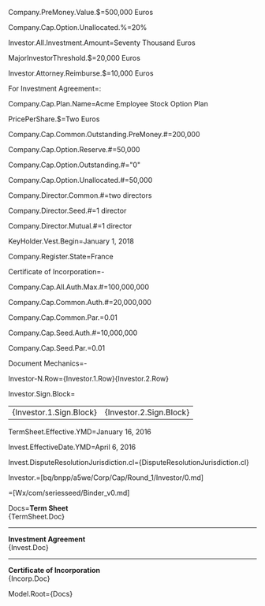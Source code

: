 Company.PreMoney.Value.$=500,000 Euros

Company.Cap.Option.Unallocated.%=20%

Investor.All.Investment.Amount=Seventy Thousand Euros

MajorInvestorThreshold.$=20,000 Euros

Investor.Attorney.Reimburse.$=10,000 Euros


For Investment Agreement=:

Company.Cap.Plan.Name=Acme Employee Stock Option Plan

PricePerShare.$=Two Euros

Company.Cap.Common.Outstanding.PreMoney.#=200,000

Company.Cap.Option.Reserve.#=50,000

Company.Cap.Option.Outstanding.#="0"

Company.Cap.Option.Unallocated.#=50,000

Company.Director.Common.#=two directors

Company.Director.Seed.#=1 director

Company.Director.Mutual.#=1 director

KeyHolder.Vest.Begin=January 1, 2018

Company.Register.State=France 


Certificate of Incorporation=-

Company.Cap.All.Auth.Max.#=100,000,000

Company.Cap.Common.Auth.#=20,000,000

Company.Cap.Common.Par.$=$0.01 

Company.Cap.Seed.Auth.#=10,000,000

Company.Cap.Seed.Par.$=$0.01

Document Mechanics=-

Investor-N.Row={Investor.1.Row}{Investor.2.Row}

Investor.Sign.Block=<table><tr><td>{Investor.1.Sign.Block}</td><td>{Investor.2.Sign.Block}</td></tr></table>

TermSheet.Effective.YMD=January 16, 2016

Invest.EffectiveDate.YMD=April 6, 2016

Invest.DisputeResolutionJurisdiction.cl={DisputeResolutionJurisdiction.cl}

Investor.=[bq/bnpp/a5we/Corp/Cap/Round_1/Investor/0.md]

=[Wx/com/seriesseed/Binder_v0.md]

Docs=<b>Term Sheet</b><br>{TermSheet.Doc}<hr><b>Investment Agreement</b><br>{Invest.Doc}<hr><b>Certificate of Incorporation</b><br>{Incorp.Doc}

Model.Root={Docs}